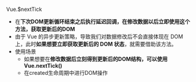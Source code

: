 Vue.$nextTick
- 在**下次DOM更新循环结束之后执行延迟回调，在修改数据以后立即使用这个方法，获取更新后的DOM**
- 由于 Vue 的异步更新策略，导致我们对数据修改后不会直接体现在 DOM 上，此时**如果想要立即获取更新后的 DOM 状态**，就需要借助该方法。
- 使用场景
    - 如果想要在**修改数据后立刻得到更新后的DOM结构，可以使用Vue.nextTick()**
    - 在created生命周期中进行DOM操作
